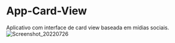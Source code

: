 # App-Card-View
Aplicativo com interface de card view baseada em mídias sociais.
![Screenshot_20220726](https://user-images.githubusercontent.com/77993364/181035466-8ae837b4-e4fc-45ad-a9e4-2dae44ba94bf.jpg)
